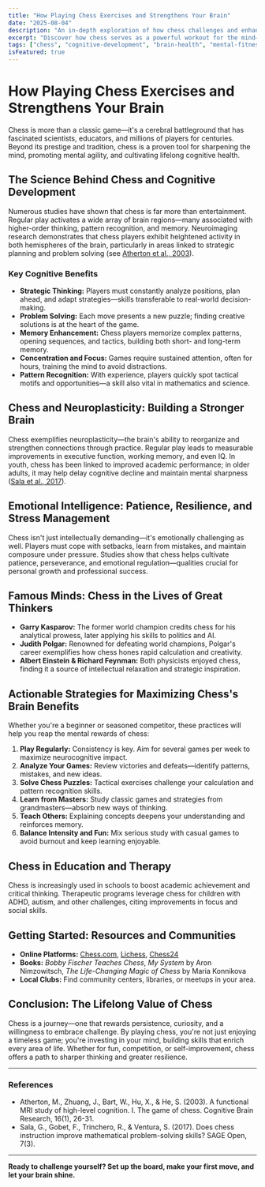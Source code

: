 ```yaml
---
title: "How Playing Chess Exercises and Strengthens Your Brain"
date: "2025-08-04"
description: "An in-depth exploration of how chess challenges and enhances cognitive function, offering practical strategies, scientific insights, and inspiration for lifelong mental fitness."
excerpt: "Discover how chess serves as a powerful workout for the mind—strengthening memory, strategic thinking, problem-solving, and emotional resilience, with actionable tips and stories from masters."
tags: ["chess", "cognitive-development", "brain-health", "mental-fitness", "strategy", "neuroscience"]
isFeatured: true
---
```


# How Playing Chess Exercises and Strengthens Your Brain

Chess is more than a classic game—it's a cerebral battleground that has fascinated scientists, educators, and millions of players for centuries. Beyond its prestige and tradition, chess is a proven tool for sharpening the mind, promoting mental agility, and cultivating lifelong cognitive health.

## The Science Behind Chess and Cognitive Development

Numerous studies have shown that chess is far more than entertainment. Regular play activates a wide array of brain regions—many associated with higher-order thinking, pattern recognition, and memory. Neuroimaging research demonstrates that chess players exhibit heightened activity in both hemispheres of the brain, particularly in areas linked to strategic planning and problem solving (see [Atherton et al., 2003](https://www.ncbi.nlm.nih.gov/pmc/articles/PMC159530/)).

### Key Cognitive Benefits

- **Strategic Thinking:** Players must constantly analyze positions, plan ahead, and adapt strategies—skills transferable to real-world decision-making.
- **Problem Solving:** Each move presents a new puzzle; finding creative solutions is at the heart of the game.
- **Memory Enhancement:** Chess players memorize complex patterns, opening sequences, and tactics, building both short- and long-term memory.
- **Concentration and Focus:** Games require sustained attention, often for hours, training the mind to avoid distractions.
- **Pattern Recognition:** With experience, players quickly spot tactical motifs and opportunities—a skill also vital in mathematics and science.

## Chess and Neuroplasticity: Building a Stronger Brain

Chess exemplifies neuroplasticity—the brain's ability to reorganize and strengthen connections through practice. Regular play leads to measurable improvements in executive function, working memory, and even IQ. In youth, chess has been linked to improved academic performance; in older adults, it may help delay cognitive decline and maintain mental sharpness ([Sala et al., 2017](https://journals.sagepub.com/doi/abs/10.1177/2158244017719408)).

## Emotional Intelligence: Patience, Resilience, and Stress Management

Chess isn't just intellectually demanding—it's emotionally challenging as well. Players must cope with setbacks, learn from mistakes, and maintain composure under pressure. Studies show that chess helps cultivate patience, perseverance, and emotional regulation—qualities crucial for personal growth and professional success.

## Famous Minds: Chess in the Lives of Great Thinkers

- **Garry Kasparov:** The former world champion credits chess for his analytical prowess, later applying his skills to politics and AI.
- **Judith Polgar:** Renowned for defeating world champions, Polgar's career exemplifies how chess hones rapid calculation and creativity.
- **Albert Einstein & Richard Feynman:** Both physicists enjoyed chess, finding it a source of intellectual relaxation and strategic inspiration.

## Actionable Strategies for Maximizing Chess's Brain Benefits

Whether you're a beginner or seasoned competitor, these practices will help you reap the mental rewards of chess:

1. **Play Regularly:** Consistency is key. Aim for several games per week to maximize neurocognitive impact.
2. **Analyze Your Games:** Review victories and defeats—identify patterns, mistakes, and new ideas.
3. **Solve Chess Puzzles:** Tactical exercises challenge your calculation and pattern recognition skills.
4. **Learn from Masters:** Study classic games and strategies from grandmasters—absorb new ways of thinking.
5. **Teach Others:** Explaining concepts deepens your understanding and reinforces memory.
6. **Balance Intensity and Fun:** Mix serious study with casual games to avoid burnout and keep learning enjoyable.

## Chess in Education and Therapy

Chess is increasingly used in schools to boost academic achievement and critical thinking. Therapeutic programs leverage chess for children with ADHD, autism, and other challenges, citing improvements in focus and social skills.

## Getting Started: Resources and Communities

- **Online Platforms:** [Chess.com](https://www.chess.com/), [Lichess](https://lichess.org/), [Chess24](https://chess24.com/)
- **Books:** _Bobby Fischer Teaches Chess_, _My System_ by Aron Nimzowitsch, _The Life-Changing Magic of Chess_ by Maria Konnikova
- **Local Clubs:** Find community centers, libraries, or meetups in your area.

## Conclusion: The Lifelong Value of Chess

Chess is a journey—one that rewards persistence, curiosity, and a willingness to embrace challenge. By playing chess, you're not just enjoying a timeless game; you're investing in your mind, building skills that enrich every area of life. Whether for fun, competition, or self-improvement, chess offers a path to sharper thinking and greater resilience.

---

### References

- Atherton, M., Zhuang, J., Bart, W., Hu, X., & He, S. (2003). A functional MRI study of high-level cognition. I. The game of chess. Cognitive Brain Research, 16(1), 26-31.
- Sala, G., Gobet, F., Trinchero, R., & Ventura, S. (2017). Does chess instruction improve mathematical problem-solving skills? SAGE Open, 7(3).

---

**Ready to challenge yourself? Set up the board, make your first move, and let your brain shine.**